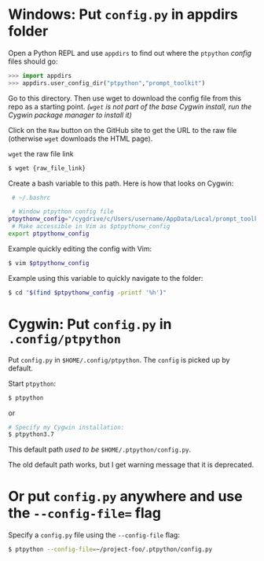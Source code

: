# Windows: Put `config.py` in appdirs folder

Open a Python REPL and use `appdirs` to find out where the
`ptpython` *config* files should go:

```python
>>> import appdirs
>>> appdirs.user_config_dir("ptpython","prompt_toolkit")
```

Go to this directory. Then use wget to download the config file
from this repo as a starting point. *(`wget` is not part of the
base Cygwin install, run the Cygwin package manager to install
it)*

Click on the `Raw` button on the GitHub site to get the URL to
the raw file (otherwise `wget` downloads the HTML page).

`wget` the raw file link
```bash
$ wget {raw_file_link}
```

Create a bash variable to this path. Here is how that looks on
Cygwin:

```bash
 # ~/.bashrc

 # Window ptpython config file
ptpythonw_config="/cygdrive/c/Users/username/AppData/Local/prompt_toolkit/ptpython/config.py"
 # Make accessible in Vim as $ptpythonw_config
export ptpythonw_config
```

Example quickly editing the config with Vim:

```bash
$ vim $ptpythonw_config
```

Example using this variable to quickly navigate to the folder:

```bash
$ cd "$(find $ptpythonw_config -printf '%h')"
```

# Cygwin: Put `config.py` in `.config/ptpython`

Put `config.py` in `$HOME/.config/ptpython`. The `config` is
picked up by default.

Start `ptpython`:

```bash
$ ptpython
```

or

```bash
# Specify my Cygwin installation:
$ ptpython3.7
```

This default path *used to be* `$HOME/.ptpython/config.py`.

The old default path works, but I get warning message that it is
deprecated.

# Or put `config.py` anywhere and use the `--config-file=` flag

Specify a `config.py` file using the `--config-file` flag:

```bash
$ ptpython --config-file=~/project-foo/.ptpython/config.py
```

